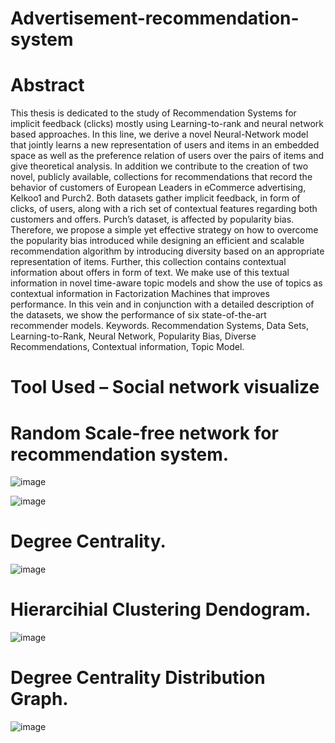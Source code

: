 # Advertisement-recommendation-system
# Abstract
This thesis is dedicated to the study of Recommendation Systems for implicit feedback (clicks) mostly using Learning-to-rank and neural network based approaches.
In this line, we derive a novel Neural-Network model that jointly learns a new representation of users and items in an embedded space as well as the preference relation of users over the pairs of items and give theoretical analysis. In addition we contribute to the creation of two novel, publicly available, collections for recommendations that record the behavior of customers of European Leaders in eCommerce advertising, Kelkoo1 and Purch2. Both datasets gather implicit feedback, in form of clicks, of users, along with a rich set of contextual features regarding both customers and offers.
Purch’s dataset, is affected by popularity bias. 
Therefore, we propose a simple yet effective strategy on how to overcome the popularity bias introduced while designing an efficient and scalable recommendation algorithm by introducing diversity based on an appropriate representation of items. Further, this collection contains contextual information about offers in form of text.
We make use of this textual information in novel time-aware topic models and show the use of topics as contextual information in Factorization Machines that improves performance. In this vein and in conjunction with a detailed description of the datasets, we show the performance of six state-of-the-art recommender models. Keywords. 
Recommendation Systems, Data Sets, Learning-to-Rank, Neural Network, Popularity Bias, Diverse Recommendations, Contextual information, Topic Model. 

# Tool Used – Social network visualize

# Random Scale-free network for recommendation system.
![image](https://user-images.githubusercontent.com/108368737/200184782-3c69c601-15a7-4ded-8393-4666654f0b93.png)

![image](https://user-images.githubusercontent.com/108368737/200184014-7aa168f1-76ca-40a3-8317-0ea57a3931f3.png)

# Degree Centrality.
![image](https://user-images.githubusercontent.com/108368737/200184047-6fb6ef7b-2cca-430b-a156-563f79ce28ce.png)

# Hierarcihial Clustering Dendogram.
![image](https://user-images.githubusercontent.com/108368737/200184420-20989104-8b47-461b-95f5-4323c613f9c9.png)

# Degree Centrality Distribution Graph.
![image](https://user-images.githubusercontent.com/108368737/200184490-ceabf13e-800f-4e42-b3ac-5954d0ca5072.png)




